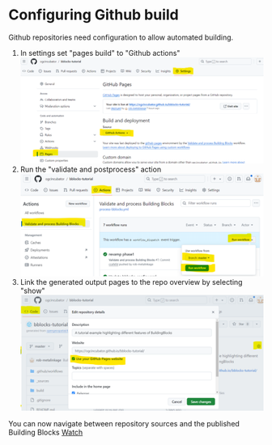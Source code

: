 # Configuring Github build

Github repositories need configuration to allow automated building. 

1. In settings set "pages build" to "Github actions"
![](pages.png)
2. Run the "validate and postprocess" action 
![](run.png)
3. Link the generated output pages to the repo overview by selecting "show" 
![](link.png)

You can now navigate between repository sources and the published Building Blocks [Watch]()